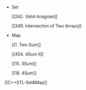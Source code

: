 - Set
    
    [[242. Valid Anagram]]
    
    [[349. Intersection of Two Arrays]]
    
- Map
    
    [[1. Two Sum]]
    
    [[454. 4Sum II]]
    
    [[15. 3Sum]]
    
    [[18. 4Sum]]
    

[[C++STL-Set&Map]]
